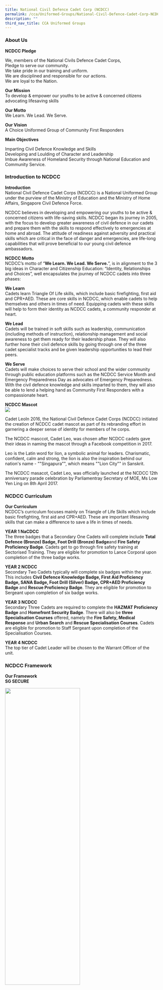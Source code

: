 ```yaml
---
title: National Civil Defence Cadet Corp (NCDCC)
permalink: /cca/Uniformed-Groups/National-Civil-Defence-Cadet-Corp-NCDCC/
description: ""
third_nav_title: CCA Uniformed Groups
---
```

### **About Us**

**NCDCC Pledge**

We, members of the National Civils Defence Cadet Corps,  
Pledge to serve our community.  
We take pride in our training and uniform.  
We are disciplined and responsible for our actions.  
We are loyal to the Nation.

**Our Mission**  
To develop &amp; empower our youths to be active &amp; concerned citizens advocating lifesaving skills

**Our Motto**  
We Learn. We Lead. We Serve.

**Our Vision**  
A Choice Uniformed Group of Community First Responders

**Main Objectives**

Imparting Civil Defence Knowledge and Skills  
Developing and Loulding of Character and Leadership  
Imbue Awareness of Homeland Security through National Education and Community Service.

### **Introduction to NCDCC**

**Introduction**  
National Civil Defence Cadet Corps (NCDCC) is a National Uniformed Group under the purview of the Ministry of Education and the Ministry of Home Affairs, Singapore Civil Defence Force.

NCDCC believes in developing and empowering our youths to be active &amp; concerned citizens with life-saving skills. NCDCC began its journey in 2005, with the focus to develop greater awareness of civil defence in our cadets and prepare them with the skills to respond effectively to emergencies at home and abroad. The attitude of readiness against adversity and practical skills which are critical in the face of danger and emergencies, are life-long capabilities that will prove beneficial to our young civil defence ambassadors.

**NCDCC Motto**  
NCDCC’s motto of “**We Learn. We Lead. We Serve.**”, is in alignment to the 3 big ideas in Character and Citizenship Education: “Identity, Relationships and Choices”, well encapsulates the journey of NCDCC cadets into three phases:

**We Learn**  
Cadets learn Triangle Of Life skills, which include basic firefighting, first aid and CPR+AED. These are core skills in NCDCC, which enable cadets to help themselves and others in times of need. Equipping cadets with these skills will help to form their identity as NCDCC cadets, a community responder at heart.

**We Lead**  
Cadets will be trained in soft skills such as leadership, communication (including methods of instruction), relationship management and social awareness to get them ready for their leadership phase. They will also further hone their civil defence skills by going through one of the three cadet specialist tracks and be given leadership opportunities to lead their peers.

**We Serve**  
Cadets will make choices to serve their school and the wider community through public education platforms such as the NCDCC Service Month and Emergency Preparedness Day as advocates of Emergency Preparedness. With the civil defence knowledge and skills imparted to them, they will also be able to lend a helping hand as Community First Responders with a compassionate heart.

**NCDCC Mascot**  
![](/images/Our%20Curriculum/CCA/Uniformed%20Groups/National%20Civil%20Defence%20Cadet/N1.jpg)

Cadet LeoIn 2016, the National Civil Defence Cadet Corps (NCDCC) initiated the creation of NCDCC cadet mascot as part of its rebranding effort in garnering a deeper sense of identity for members of he corps.

The NCDCC masccot, Cadet Leo, was chosen after NCDCC cadets gave their ideas in naming the mascot through a Facebook competition in 2017.

Leo is the Latin word for lion, a symbolic animal for leaders. Charismatic, confident, calm and strong, the lion is also the inspiration behind our nation's name - ""Singapura"", which means ""Lion City"" in Sanskrit.

The NCDCC masacot, Cadet Leo, was officially launched at the NCDCC 12th anniversary parade celebration by Parliamentray Secretary of MOE, Ms Low Yen Ling on 8th April 2017.

### **NCDCC Curriculum**

**Our Curriculum**  
NCDCC’s curriculum focuses mainly on Triangle of Life Skills which include basic firefighting, first aid and CPR+AED. These are important lifesaving skills that can make a difference to save a life in times of needs.

**YEAR 1 NaCDCC**  
The three badges that a Secondary One Cadets will complete include&nbsp;**Total Defence (Bronze) Badge, Foot Drill (Bronze) Badge**and&nbsp;**Fire Safety Proficiency Badge**. Cadets get to go through fire safety training at Sectorised Training. They are eligible for promotion to Lance Corporal upon completion of the three badge works.

**YEAR 2 NCDCC**  
Secondary Two Cadets typically will complete six badges within the year. This includes&nbsp;**Civil Defence Knowledge Badge, First Aid Proficiency Badge, SANA Badge, Foot Drill (Silver) Badge, CPR+AED Proficiency Badge**&nbsp;and&nbsp;**Rescue Proficiency Badge**. They are eligible for promotion to Sergeant upon completion of six badge works.

**YEAR 3 NCDCC**  
Secondary Three Cadets are required to complete the&nbsp;**HAZMAT Proficiency Badge**&nbsp;and&nbsp;**Homefront Security Badge**. There will also be&nbsp;**three Specialisation Courses**&nbsp;offered, namely the&nbsp;**Fire Safety, Medical Response**&nbsp;and&nbsp;**Urban Search**&nbsp;and&nbsp;**Rescue Specialisation Courses**. Cadets are eligible for promotion to Staff Sergeant upon completion of the Specialisation Courses.

**YEAR 4 NCDCC**  
The top tier of Cadet Leader will be chosen to the Warrant Officer of the unit.

### **NCDCC Framework**

**Our Framework**  
**SG SECURE**

<img style="width:70%;height:50%" src="/images/Our%20Curriculum/CCA/Uniformed%20Groups/National%20Civil%20Defence%20Cadet/N2.jpg">


*   Understanding the concerns and potential threats faced by Singapore
*   Taking lead in equipping self and helping school community around him/ her to learn and be equipped with essential skills involved in the chain of saving lives and residents (EP Day) with essential skills and that involve the chain of saving lives.
*   Able to get self, family and those around him/her out of harm’s way in times of emergency through the mastery and application of the Triangle of Life skills
*   Be a youth ambassador of SGSecure in living and spreading the SGSecure messages
*   Stay Alert: be vigilant, look out for security threats and know how to respond
*   Stay United: build strong ties with his/her community. In a crisis, stay calm and do not spread rumours. Resume daily activities as soon as possible
*   Stay Strong: be prepared and know what to do in an emergency. Know to apply 'Run, Hie, Tell', Improvised First Aid Skills and CPR-AED procedures

**Leadership**

<img style="width:50%;height:50%" src="/images/Our%20Curriculum/CCA/Uniformed%20Groups/National%20Civil%20Defence%20Cadet/N3.jpg">

NCDCC Leadership Framework adopts the visual representation of a rescue helmet, an important Personal Protective Equipment (PPE) for rescuers. The rescue helmet symbolises the importance of this leadership framework in guiding the design of authentic CCA experiences in NCDCC.

NCDCC core values of&nbsp;**Noble, Caring, Disciplined, Courageous**&nbsp;and&nbsp;**Committed**&nbsp;are the guided principles that form the strong identity and dictate the desired behaviour and action of the cadets. The framework is divided into three equal parts, to emphasize the equal importance of learn, lead and serve in NCDCC

Lastly, the strap and buckle represent the connection that links the leadership framework to the desired cadet outcomes: responsible and resilient cadet, active and concerned citizen.

**Badge Framework**

<img style="width:70%;height:50%" src="/images/Our%20Curriculum/CCA/Uniformed%20Groups/National%20Civil%20Defence%20Cadet/N4.png">


**Badge Framework**  
<img style="width:70%;height:50%" src="/images/Our%20Curriculum/CCA/Uniformed%20Groups/National%20Civil%20Defence%20Cadet/N5.jpg">


### **NCDCC Specialisation Model**

**NCDCC Specialisation Model**  
Empowering youths to be Community First Responders Advocating Lifesaving Skills

<img style="width:150%;height:50%" src="/images/Our%20Curriculum/CCA/Uniformed%20Groups/National%20Civil%20Defence%20Cadet/N6.png">

<img style="width:100%;height:50%" src="/images/Our%20Curriculum/CCA/Uniformed%20Groups/National%20Civil%20Defence%20Cadet/N7.png">

<img style="width:100%;height:50%" src="/images/Our%20Curriculum/CCA/Uniformed%20Groups/National%20Civil%20Defence%20Cadet/N8.png">

<img style="width:100%;height:50%" src="/images/Our%20Curriculum/CCA/Uniformed%20Groups/National%20Civil%20Defence%20Cadet/N9.png">





### **EVG NCDCC Org Chart**

<img style="width:70%;height:50%" src="/images/Our%20Curriculum/CCA/Uniformed%20Groups/National%20Civil%20Defence%20Cadet/N10.jpg">

### **Expectations of Cadet Leaders**

**Role &amp; Expectations Of Cadet Leaders, AY 2018**

**Compliance By All**

*   3 Items NOT to be tampered; SAFETY, FINANCE, STANDARD (Assessments ie Campcraft/ Foot Drill/ CPR)
*   Treat everyone with RESPECT.
*   When in DOUBT, never ASSUME. Seek immediate CLARIFICATION.

**Unit Sergeant Major (USM)**

*   assist TOs in monitoring cadets develpomental progress via Training Package or UOPA
*   establishing effective relationship with peers and community through leading
*   empowering cadets to become confident self-directed learners
*   engaging cadets to become and active and concerned citizens
*   leading the cadets by setting examplary behavior and attitude

**Assistant Sergeant Major (ASM)**

*   inculating within the cadets the importance of making the choice to care and serve the community
*   playing an active role in ensuring cadets welfare/ well-being is taken care of
*   leading the cadets by setting examplary behavior and attitude
*   equipping cadets with civil defence and life-saving skills

**Regimental Sergeant Major (RSM)**

*   leading the cadets by setting examplary behavior and attitude
*   inculcating Muster Parade regiments within the cadets
*   maintaining discipline among the cadets in the unit
*   engaging and leading the cadets into action

**Sec 1/ 2 Cadet Leaders**

*   aiding cadets in learning Self and CD Awareness skills
*   enhancing cadets CD skills and encouraging them to work as a Team
*   playing an active role in ensuring cadets welfare/ well-being is taken care of
*   Training Proposal to be submitted TO respective Level To by Tues.
*   Training Proposal to be edited and approved by Level TO by Wed.
*   Present Training Proposal in person or via e-mail.
*   Training Proposal sent via Whats App will not be entertained.

**Communications IC**

*   assisting TOs to disseminate information and issue reminders from TOs to cadets
*   ascertaining cadets attendance during any activity/ training
*   communicating with parents, with the assistance of Tos

**Store IC**

*   ensuring that store items are in working condition
*   maintain cleanliness and orderliness of the store
*   managing/ preparing logistics before and after training
*   ensuring cadets maintain discipline when utilizing store items

**First Aider**

*   inform TOs, immediately in case of any emergency
*   rendering first aid assistance during any activity/ training
*   seek assistance from TOs and EVG General Office immediately in case of any emergency

**Games/ Physical Training (PT) IC**

*   engaging and encouraging cadets to work as a Team
*   ensuring cadets health and well-being are cared for during any activity/ training
*   incorporating civil defence and life-saving skills, alongside physical training needs

<img style="width:70%;height:50%" src="/images/Our%20Curriculum/CCA/Uniformed%20Groups/National%20Civil%20Defence%20Cadet/N11.jpg">

<img style="width:70%;height:50%" src="/images/Our%20Curriculum/CCA/Uniformed%20Groups/National%20Civil%20Defence%20Cadet/N12.jpg">

<img style="width:70%;height:50%" src="/images/Our%20Curriculum/CCA/Uniformed%20Groups/National%20Civil%20Defence%20Cadet/N13.jpg">

<img style="width:70%;height:50%" src="/images/Our%20Curriculum/CCA/Uniformed%20Groups/National%20Civil%20Defence%20Cadet/N14.jpg">

<img style="width:70%;height:50%" src="/images/Our%20Curriculum/CCA/Uniformed%20Groups/National%20Civil%20Defence%20Cadet/N15.jpg">

<img style="width:70%;height:50%" src="/images/Our%20Curriculum/CCA/Uniformed%20Groups/National%20Civil%20Defence%20Cadet/N16.jpg">

<img style="width:70%;height:50%" src="/images/Our%20Curriculum/CCA/Uniformed%20Groups/National%20Civil%20Defence%20Cadet/N17.jpg">

<img style="width:70%;height:50%" src="/images/Our%20Curriculum/CCA/Uniformed%20Groups/National%20Civil%20Defence%20Cadet/N18.jpg">

<img style="width:70%;height:50%" src="/images/Our%20Curriculum/CCA/Uniformed%20Groups/National%20Civil%20Defence%20Cadet/N19.jpg">

<img style="width:70%;height:50%" src="/images/Our%20Curriculum/CCA/Uniformed%20Groups/National%20Civil%20Defence%20Cadet/N20.jpg">

<img style="width:70%;height:50%" src="/images/Our%20Curriculum/CCA/Uniformed%20Groups/National%20Civil%20Defence%20Cadet/N21.jpg">

<img style="width:70%;height:50%" src="/images/Our%20Curriculum/CCA/Uniformed%20Groups/National%20Civil%20Defence%20Cadet/N22.jpg">

<img style="width:70%;height:50%" src="/images/Our%20Curriculum/CCA/Uniformed%20Groups/National%20Civil%20Defence%20Cadet/N23.jpg">
